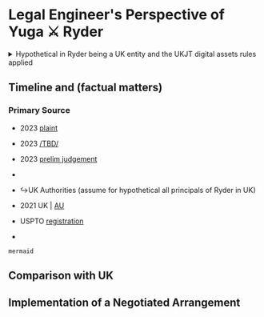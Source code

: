 # Legal Engineer's Perspective of Yuga ⚔️ Ryder

<details><summary>Hypothetical in Ryder being a UK entity and the UKJT digital assets rules applied
</summary><br>Caveat I am not licensed to practice and I'm more familiar with Anglo-Saxon law so I'm looking at this hypothetical if UK laws of digital property applied</details>

## Timeline and (factual matters)
### Primary Source
- 2023 [plaint](file:../)
- 2023 [/TBD/](https://cdn.ca9.uscourts.gov/datastore/memoranda/2023/10/30/22-56199.pdf)
- 2023 [prelim judgement](https://storage.courtlistener.com/recap/gov.uscourts.cacd.855658/gov.uscourts.cacd.855658.225.0.pdf)
- 
- ↪️UK Authorities (assume for hypothetical all principals of Ryder in UK)
- 2021 UK | [AU](https://openresearch-repository.anu.edu.au/bitstream/1885/277740/1/UKEcon_98.pdf)

- USPTO [registration](https://uspto.report/TM/90739987)
- 
````
mermaid

````

## Comparison with UK

## Implementation of a Negotiated Arrangement  
